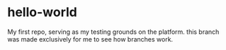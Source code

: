 # hello-world
My first repo, serving as my testing grounds on the platform.
this branch was made exclusively for me to see how branches work.
